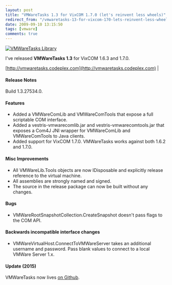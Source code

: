 ```yaml
---
layout: post
title: "VMWareTasks 1.3 for VixCOM 1.7.0 (let's reinvent less wheels)"
redirect_from: "/vmwaretasks-13-for-vixcom-170-lets-reinvent-less-wheels"
date: 2009-09-10 13:15:50
tags: [vmware]
comments: true
---
```

[![VMWareTasks Library](http://i3.codeplex.com/Project/Download/FileDownload.aspx?ProjectName=vmwaretasks&DownloadId=65246 "VMWareTasks Library")](http://vmwaretasks.codeplex.com)

I've released **VMWareTasks 1.3** for VixCOM 1.6.3 and 1.7.0.

[http://vmwaretasks.codeplex.com](http://vmwaretasks.codeplex.com) |

#### Release Notes

Build 1.3.27534.0.

#### Features

- Added a VMWareComLib and VMWareComTools that expose a full scriptable COM interface.
- Added a vestris-vmwarecomlib.jar and vestris-vmwarecomtools.jar that exposes a Com4J JNI wrapper for VMWareComLib and VMWareComTools to Java clients.
- Added support for VixCOM 1.7.0. VMWareTasks works against both 1.6.2 and 1.7.0.

#### Misc Improvements

- All VMWareLib.Tools objects are now IDisposable and explicitly release reference to the virtual machine.
- All assemblies are strongly named and signed.
- The source in the release package can now be built without any changes.

#### Bugs

- VMWareRootSnapshotCollection.CreateSnapshot doesn't pass flags to the COM API.

#### Backwards incompatible interface changes

- VMWareVirtualHost.ConnectToVMWareServer takes an additional username and password. Pass blank values to connect to a local VMWare Server 1.x.

#### Update (2015)

VMWareTasks now lives [on Github](https://github.com/dblock/vmwaretasks).

